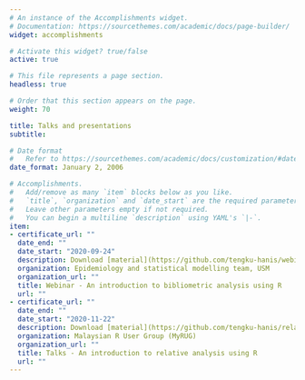 ```yaml
---
# An instance of the Accomplishments widget.
# Documentation: https://sourcethemes.com/academic/docs/page-builder/
widget: accomplishments

# Activate this widget? true/false
active: true

# This file represents a page section.
headless: true

# Order that this section appears on the page.
weight: 70

title: Talks and presentations
subtitle:

# Date format
#   Refer to https://sourcethemes.com/academic/docs/customization/#date-format
date_format: January 2, 2006

# Accomplishments.
#   Add/remove as many `item` blocks below as you like.
#   `title`, `organization` and `date_start` are the required parameters.
#   Leave other parameters empty if not required.
#   You can begin a multiline `description` using YAML's `|-`.
item:
- certificate_url: ""
  date_end: ""
  date_start: "2020-09-24"
  description: Download [material](https://github.com/tengku-hanis/webinar_biblio24-09-2020)
  organization: Epidemiology and statistical modelling team, USM
  organization_url: ""
  title: Webinar - An introduction to bibliometric analysis using R
  url: ""
- certificate_url: ""
  date_end: ""
  date_start: "2020-11-22"
  description: Download [material](https://github.com/tengku-hanis/relative-survival-nov2020)
  organization: Malaysian R User Group (MyRUG)
  organization_url: ""
  title: Talks - An introduction to relative analysis using R
  url: ""
---
```

